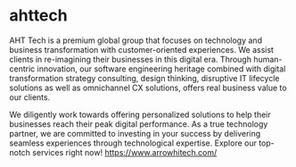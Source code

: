 # ahttech
AHT Tech is a premium global group that focuses on
technology and business transformation with
customer-oriented experiences.
We assist clients in re-imagining their businesses in
this digital era. Through human-centric innovation, our
software engineering heritage combined with digital
transformation strategy consulting, design thinking,
disruptive IT lifecycle solutions as well as omnichannel
CX solutions, offers real business value to our clients.

We diligently work towards offering personalized
solutions to help their businesses reach their peak
digital performance. As a true technology partner, we
are committed to investing in your success by
delivering seamless experiences through technological
expertise. 
Explore our top-notch services right now! https://www.arrowhitech.com/
